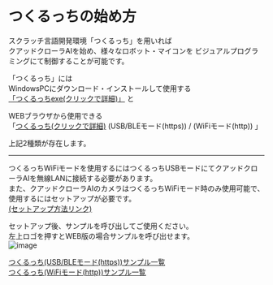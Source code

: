 # つくるっちの始め方

スクラッチ言語開発環境「つくるっち」を用いれば  
クアッドクローラAIを始め、様々なロボット・マイコンを
ビジュアルプログラミングにて制御することが可能です。

「つくるっち」には  
WindowsPCにダウンロード・インストールして使用する  
[「つくるっちexe(クリックで詳細)」](http://sohta02.web.fc2.com/familyday_exe.html)
と  

WEBブラウザから使用できる  
「[つくるっち(クリックで詳細)](http://sohta02.web.fc2.com/familyday_about.html) (USB/BLEモード(https)) / (WiFiモード(http))  」

上記2種類が存在します。

---

つくるっちWiFiモードを使用するにはつくるっちUSBモードにてクアッドクローラAIを無線LANに接続する必要があります。  
また、クアッドクローラAIのカメラはつくるっちWiFiモード時のみ使用可能で、使用するにはセットアップが必要です。  
[(セットアップ方法リンク)](https://bit-trade-one.github.io/QuadCrawlerAI/docs/app.html#:~:text=USB%E3%80%81WiFi%E3%80%81Bluetooth-,WiFi%E3%82%BB%E3%83%83%E3%83%88%E3%82%A2%E3%83%83%E3%83%97,-chrome%E3%83%96%E3%83%A9%E3%82%A6%E3%82%B6%E3%81%A7)


セットアップ後、サンプルを呼び出してご使用ください。  
左上ロゴを押すとWEB版の場合サンプルを呼び出せます。  
![image](https://user-images.githubusercontent.com/85532743/197684842-6aa5ff24-0b93-433c-a750-da898fac6b64.png)  


[つくるっち(USB/BLEモード(https))サンプル一覧](https://sohta02.sakura.ne.jp/tukurutch/list.html)  
[つくるっち(WiFiモード(http))サンプル一覧](http://sohta02.sakura.ne.jp/tukurutch/list.html)

